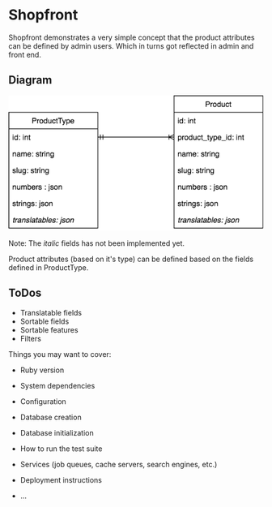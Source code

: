 # Shopfront

Shopfront demonstrates a very simple concept that the product attributes can be defined by admin users. Which in turns got reflected in admin and front end.

## Diagram

![ERD](diagrams/ERD.png)

Note: The _italic_ fields has not been implemented yet.

Product attributes (based on it's type) can be defined based on the fields defined in ProductType.

## ToDos

- Translatable fields
- Sortable fields
- Sortable features
- Filters

Things you may want to cover:

* Ruby version

* System dependencies

* Configuration

* Database creation

* Database initialization

* How to run the test suite

* Services (job queues, cache servers, search engines, etc.)

* Deployment instructions

* ...
